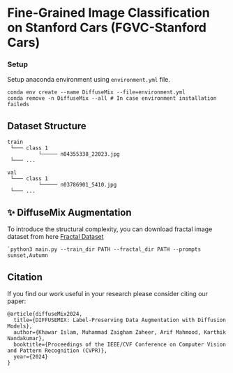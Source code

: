 # Fine-Grained Image Classification on Stanford Cars (FGVC-Stanford Cars)

### Setup
Setup anaconda environment using `environment.yml` file.

```
conda env create --name DiffuseMix --file=environment.yml
conda remove -n DiffuseMix --all # In case environment installation faileds
```

## Dataset Structure
```
train
 └─── class 1
          └───── n04355338_22023.jpg
 └─── ...

val
 └─── class 1
          └───── n03786901_5410.jpg
 └─── ...
```
## ✨ DiffuseMix Augmentation
To introduce the structural complexity, you can download fractal image dataset from here [Fractal Dataset](https://drive.google.com/drive/folders/19xNHNGFv-OChaCazBdMOrwdGRsXy2LPs/)
```
`python3 main.py --train_dir PATH --fractal_dir PATH --prompts sunset,Autumn
```

## Citation
If you find our work useful in your research please consider citing our paper:
```
@article{diffuseMix2024,
  title={DIFFUSEMIX: Label-Preserving Data Augmentation with Diffusion Models},
  author={Khawar Islam, Muhammad Zaigham Zaheer, Arif Mahmood, Karthik Nandakumar},
  booktitle={Proceedings of the IEEE/CVF Conference on Computer Vision and Pattern Recognition (CVPR)},
  year={2024}
}
```